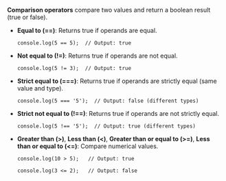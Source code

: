 **Comparison operators** compare two values and return a boolean result (true or false).

- **Equal to (==)**: Returns true if operands are equal.

  `console.log(5 == 5);  // Output: true`

- **Not equal to (!=)**: Returns true if operands are not equal.

  `console.log(5 != 3);  // Output: true`

- **Strict equal to (===)**: Returns true if operands are strictly equal (same value and type).

  `console.log(5 === '5');  // Output: false (different types)`

- **Strict not equal to (!==)**: Returns true if operands are not strictly equal.

  `console.log(5 !== '5');  // Output: true (different types)`

- **Greater than (>)**, **Less than (<)**, **Greater than or equal to (>=)**, **Less than or equal to (<=)**: Compare numerical values.

  `console.log(10 > 5);   // Output: true`

  `console.log(3 <= 2);   // Output: false`
